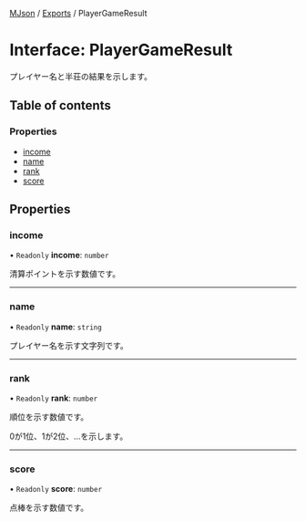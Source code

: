 [MJson](../README.md) / [Exports](../modules.md) / PlayerGameResult

# Interface: PlayerGameResult

プレイヤー名と半荘の結果を示します。

## Table of contents

### Properties

- [income](PlayerGameResult.md#income)
- [name](PlayerGameResult.md#name)
- [rank](PlayerGameResult.md#rank)
- [score](PlayerGameResult.md#score)

## Properties

### income

• `Readonly` **income**: `number`

清算ポイントを示す数値です。

___

### name

• `Readonly` **name**: `string`

プレイヤー名を示す文字列です。

___

### rank

• `Readonly` **rank**: `number`

順位を示す数値です。

0が1位、1が2位、...を示します。

___

### score

• `Readonly` **score**: `number`

点棒を示す数値です。

